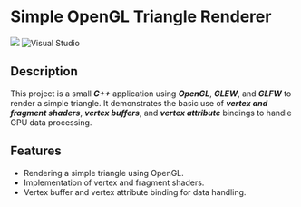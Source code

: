 # Simple OpenGL Triangle Renderer

<img src="https://img.shields.io/badge/Created_By_C%2B%2B-FF0000?style=for-the-badge&logo=c%2B%2B&logoColor=white"/>   ![Visual Studio](https://img.shields.io/badge/Visual%20Studio-5C2D91.svg?style=for-the-badge&logo=visual-studio&logoColor=white)

## Description
This project is a small ___C++___ application using ___OpenGL___, ___GLEW___, and ___GLFW___ to render a simple triangle. It demonstrates the basic use of ___vertex and fragment shaders___, ___vertex buffers___, and ___vertex attribute___ bindings to handle GPU data processing.

## Features
- Rendering a simple triangle using OpenGL.
- Implementation of vertex and fragment shaders.
- Vertex buffer and vertex attribute binding for data handling.
